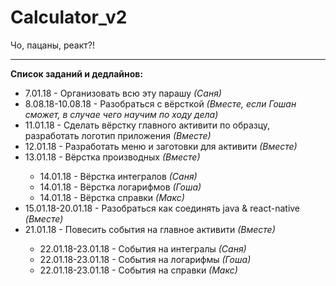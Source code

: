 # Calculator_v2
Чо, пацаны, реакт?!
<hr>
<b>Список заданий и дедлайнов:</b>
<ul>
  <li>7.01.18 - Организовать всю эту парашу <i>(Саня)</i></li>
  <li>8.08.18-10.08.18 - Разобраться с вёрсткой <i>(Вместе, если Гошан сможет, в случае чего научим по ходу дела)</i></li>
  <li>11.01.18 - Сделать вёрстку главного активити по образцу, разработать логотип приложения <i>(Вместе)</i></li>
  <li>12.01.18 - Разработать меню и заготовки для активити <i>(Вместе)</i></li>
  <li>13.01.18 - Вёрстка производных <i>(Вместе)</i></li>
  <ul>
    <li>14.01.18 - Вёрстка интегралов <i>(Саня)</i></li>
    <li>14.01.18 - Вёрстка логарифмов <i>(Гоша)</i></li>
    <li>14.01.18 - Вёрстка справки <i>(Макс)</i></li>
  </ul>
  <li>15.01.18-20.01.18 - Разобраться как соединять java & react-native <i>(Вместе)</i></li>
  <li>21.01.18 - Повесить события на главное активити <i>(Вместе)</i></li>
   <ul>
    <li>22.01.18-23.01.18 - События на интегралы <i>(Саня)</i></li>
    <li>22.01.18-23.01.18 - События на логарифмы <i>(Гоша)</i></li>
    <li>22.01.18-23.01.18 - События на справки <i>(Макс)</i></li>
  </ul>
</ul> 
